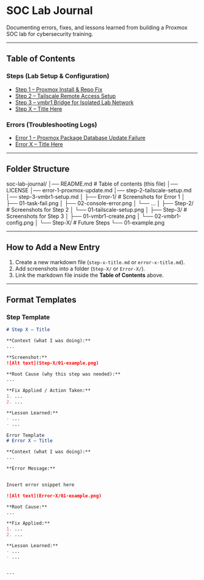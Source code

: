 # SOC Lab Journal  

Documenting errors, fixes, and lessons learned from building a Proxmox SOC lab for cybersecurity training.  

---

## Table of Contents  

### Steps (Lab Setup & Configuration)  
- [Step 1 – Proxmox Install & Repo Fix](error-1-proxmox-update.md)  
- [Step 2 – Tailscale Remote Access Setup](step-2-tailscale-setup.md)  
- [Step 3 – vmbr1 Bridge for Isolated Lab Network](step-3-vmbr1-setup.md)  
- [Step X – Title Here](step-x-title.md)  

### Errors (Troubleshooting Logs)  
- [Error 1 – Proxmox Package Database Update Failure](error-1-proxmox-update.md)  
- [Error X – Title Here](error-x-title.md)  

---

## Folder Structure  



soc-lab-journal/
│── README.md # Table of contents (this file)
│── LICENSE
│── error-1-proxmox-update.md
│── step-2-tailscale-setup.md
│── step-3-vmbr1-setup.md
│
├── Error-1/ # Screenshots for Error 1
│ ├── 01-task-fail.png
│ ├── 02-console-error.png
│ └── ...
│
├── Step-2/ # Screenshots for Step 2
│ └── 01-tailscale-setup.png
│
├── Step-3/ # Screenshots for Step 3
│ ├── 01-vmbr1-create.png
│ └── 02-vmbr1-config.png
│
└── Step-X/ # Future Steps
└── 01-example.png


---

## How to Add a New Entry  

1. Create a new markdown file (`step-x-title.md` or `error-x-title.md`).  
2. Add screenshots into a folder (`Step-X/` or `Error-X/`).  
3. Link the markdown file inside the **Table of Contents** above.  

---

## Format Templates  

### Step Template  
```markdown
# Step X – Title  

**Context (what I was doing):**  
...

**Screenshot:**  
![Alt text](Step-X/01-example.png)  

**Root Cause (why this step was needed):**  
...

**Fix Applied / Action Taken:**  
1. ...  
2. ...  

**Lesson Learned:**  
- ...
- ...

Error Template
# Error X – Title  

**Context (what I was doing):**  
...

**Error Message:**  


Insert error snippet here

![Alt text](Error-X/01-example.png)  

**Root Cause:**  
...

**Fix Applied:**  
1. ...  
2. ...  

**Lesson Learned:**  
- ...
- ...


---
